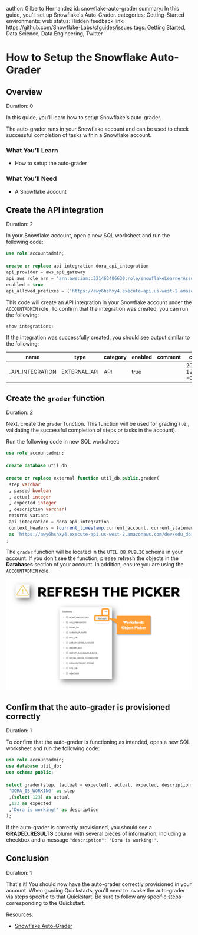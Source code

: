 author: Gilberto Hernandez
id: snowflake-auto-grader
summary: In this guide, you'll set up Snowflake's Auto-Grader.
categories: Getting-Started
environments: web
status: Hidden 
feedback link: https://github.com/Snowflake-Labs/sfguides/issues
tags: Getting Started, Data Science, Data Engineering, Twitter 

# How to Setup the Snowflake Auto-Grader
<!-- ------------------------ -->
## Overview 
Duration: 0

In this guide, you'll learn how to setup Snowflake's auto-grader.

The auto-grader runs in your Snowflake account and can be used to check successful completion of tasks within a Snowflake account.


### What You’ll Learn 
- How to setup the auto-grader


### What You’ll Need 
- A Snowflake account

<!-- ------------------------ -->
## Create the API integration
Duration: 2

In your Snowflake account, open a new SQL worksheet and run the following code:

```sql
use role accountadmin;

create or replace api integration dora_api_integration 
api_provider = aws_api_gateway 
api_aws_role_arn = 'arn:aws:iam::321463406630:role/snowflakeLearnerAssumedRole' 
enabled = true 
api_allowed_prefixes = ('https://awy6hshxy4.execute-api.us-west-2.amazonaws.com/dev/edu_dora');
```

This code will create an API integration in your Snowflake account under the `ACCOUNTADMIN` role. To confirm that the integration was created, you can run the following:

```sql
show integrations;
```

If the integration was successfully created, you should see output similar to the following:

| **name**             | **type**     | **category** | **enabled** | **comment** | **created_on**                |
|----------------------|--------------|--------------|-------------|-------------|-------------------------------|
| _API_INTEGRATION | EXTERNAL_API | API          | true        |             | 2023-02-03 12:36:22.470 -0700 |



<!-- ------------------------ -->
## Create the `grader` function
Duration: 2

Next, create the `grader` function. This function will be used for grading (i.e., validating the successful completion of steps or tasks in the account).

Run the following code in new SQL worksheet:

```sql
use role accountadmin;

create database util_db;

create or replace external function util_db.public.grader(        
 step varchar     
 , passed boolean     
 , actual integer     
 , expected integer    
 , description varchar) 
 returns variant 
 api_integration = dora_api_integration 
 context_headers = (current_timestamp,current_account, current_statement) 
 as 'https://awy6hshxy4.execute-api.us-west-2.amazonaws.com/dev/edu_dora/grader'  
;  
```

The `grader` function will be located in the `UTIL_DB.PUBLIC` schema in your account. If you don't see the function, please refresh the objects in the **Databases** section of your account. In addition, ensure you are using the `ACCOUNTADMIN` role.

![refresh picker](./assets/picker-refresh.png)

<!-- ------------------------ -->
## Confirm that the auto-grader is provisioned correctly
Duration: 1

To confirm that the auto-grader is functioning as intended, open a new SQL worksheet and run the following code:

```sql
use role accountadmin;
use database util_db;
use schema public;

select grader(step, (actual = expected), actual, expected, description) as graded_results from (SELECT
 'DORA_IS_WORKING' as step
 ,(select 123) as actual
 ,123 as expected
 ,'Dora is working!' as description
);
```

If the auto-grader is correctly provisioned, you should see a **GRADED_RESULTS** column with several pieces of information, including a checkbox and a message `"description": "Dora is working!"`.
<!-- ------------------------ -->
## Conclusion
Duration: 1

That's it! You should now have the auto-grader correctly provisioned in your account. When grading Quickstarts, you'll need to invoke the auto-grader via steps specific to that Quickstart. Be sure to follow any specific steps corresponding to the Quickstart.

Resources:

- [Snowflake Auto-Grader](https://learn.snowflake.com/news)

